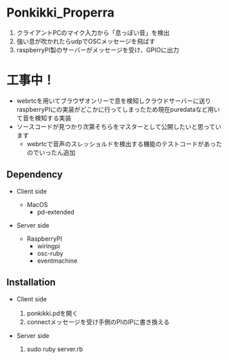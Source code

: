 # Ponkikki_Properra
1. クライアントPCのマイク入力から「息っぽい音」を検出
2. 強い息が吹かれたらudpでOSCメッセージを飛ばす
3. raspberryPI製のサーバーがメッセージを受け、GPIOに出力

# 工事中！
- webrtcを用いてブラウザオンリーで息を検知しクラウドサーバーに送りraspberryPIにの実装がどこかに行ってしまったため現在puredataなど用いて音を検知する実装
- ソースコードが見つかり次第そちらをマスターとして公開したいと思っています
  - webrtcで音声のスレッショルドを検出する機能のテストコードがあったのでいったん追加

## Dependency
- Client side
  - MacOS
    - pd-extended

- Server side
  - RaspberryPI
    - wiringpi
    - osc-ruby
    - eventmachine

## Installation
- Client side
  1. ponkikki.pdを開く
  2. connectメッセージを受け手側のPIのIPに書き換える

- Server side
  1. sudo ruby server.rb
    
